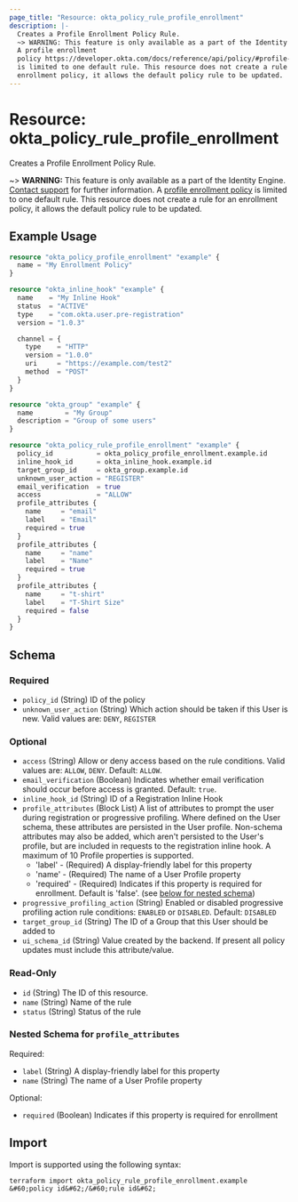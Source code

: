 ```yaml
---
page_title: "Resource: okta_policy_rule_profile_enrollment"
description: |-
  Creates a Profile Enrollment Policy Rule.
  ~> WARNING: This feature is only available as a part of the Identity Engine. Contact support mailto:dev-inquiries@okta.com for further information.
  A profile enrollment
  policy https://developer.okta.com/docs/reference/api/policy/#profile-enrollment-policy
  is limited to one default rule. This resource does not create a rule for an
  enrollment policy, it allows the default policy rule to be updated.
---
```


# Resource: okta_policy_rule_profile_enrollment

Creates a Profile Enrollment Policy Rule.
		
~> **WARNING:** This feature is only available as a part of the Identity Engine. [Contact support](mailto:dev-inquiries@okta.com) for further information.
A [profile enrollment
policy](https://developer.okta.com/docs/reference/api/policy/#profile-enrollment-policy)
is limited to one default rule. This resource does not create a rule for an
enrollment policy, it allows the default policy rule to be updated.

## Example Usage

```terraform
resource "okta_policy_profile_enrollment" "example" {
  name = "My Enrollment Policy"
}

resource "okta_inline_hook" "example" {
  name    = "My Inline Hook"
  status  = "ACTIVE"
  type    = "com.okta.user.pre-registration"
  version = "1.0.3"

  channel = {
    type    = "HTTP"
    version = "1.0.0"
    uri     = "https://example.com/test2"
    method  = "POST"
  }
}

resource "okta_group" "example" {
  name        = "My Group"
  description = "Group of some users"
}

resource "okta_policy_rule_profile_enrollment" "example" {
  policy_id           = okta_policy_profile_enrollment.example.id
  inline_hook_id      = okta_inline_hook.example.id
  target_group_id     = okta_group.example.id
  unknown_user_action = "REGISTER"
  email_verification  = true
  access              = "ALLOW"
  profile_attributes {
    name     = "email"
    label    = "Email"
    required = true
  }
  profile_attributes {
    name     = "name"
    label    = "Name"
    required = true
  }
  profile_attributes {
    name     = "t-shirt"
    label    = "T-Shirt Size"
    required = false
  }
}
```

<!-- schema generated by tfplugindocs -->
## Schema

### Required

- `policy_id` (String) ID of the policy
- `unknown_user_action` (String) Which action should be taken if this User is new. Valid values are: `DENY`, `REGISTER`

### Optional

- `access` (String) Allow or deny access based on the rule conditions. Valid values are: `ALLOW`, `DENY`. Default: `ALLOW`.
- `email_verification` (Boolean) Indicates whether email verification should occur before access is granted. Default: `true`.
- `inline_hook_id` (String) ID of a Registration Inline Hook
- `profile_attributes` (Block List) A list of attributes to prompt the user during registration or progressive profiling. Where defined on the User schema, these attributes are persisted in the User profile. Non-schema attributes may also be added, which aren't persisted to the User's profile, but are included in requests to the registration inline hook. A maximum of 10 Profile properties is supported.
	- 'label' - (Required) A display-friendly label for this property
	- 'name' - (Required) The name of a User Profile property
	- 'required' - (Required) Indicates if this property is required for enrollment. Default is 'false'. (see [below for nested schema](#nestedblock--profile_attributes))
- `progressive_profiling_action` (String) Enabled or disabled progressive profiling action rule conditions: `ENABLED` or `DISABLED`. Default: `DISABLED`
- `target_group_id` (String) The ID of a Group that this User should be added to
- `ui_schema_id` (String) Value created by the backend. If present all policy updates must include this attribute/value.

### Read-Only

- `id` (String) The ID of this resource.
- `name` (String) Name of the rule
- `status` (String) Status of the rule

<a id="nestedblock--profile_attributes"></a>
### Nested Schema for `profile_attributes`

Required:

- `label` (String) A display-friendly label for this property
- `name` (String) The name of a User Profile property

Optional:

- `required` (Boolean) Indicates if this property is required for enrollment

## Import

Import is supported using the following syntax:

```shell
terraform import okta_policy_rule_profile_enrollment.example &#60;policy id&#62;/&#60;rule id&#62;
```
